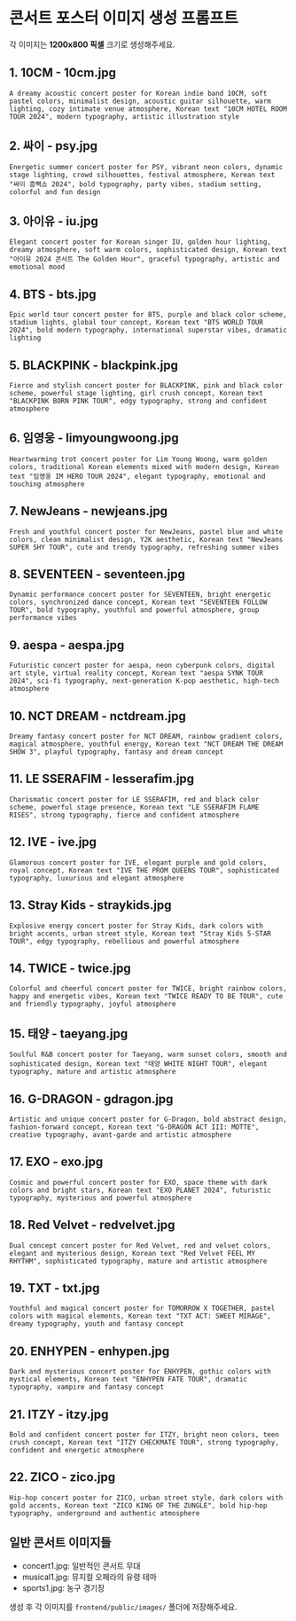 # 콘서트 포스터 이미지 생성 프롬프트

각 이미지는 **1200x800 픽셀** 크기로 생성해주세요.

## 1. 10CM - 10cm.jpg
```
A dreamy acoustic concert poster for Korean indie band 10CM, soft pastel colors, minimalist design, acoustic guitar silhouette, warm lighting, cozy intimate venue atmosphere, Korean text "10CM HOTEL ROOM TOUR 2024", modern typography, artistic illustration style
```

## 2. 싸이 - psy.jpg  
```
Energetic summer concert poster for PSY, vibrant neon colors, dynamic stage lighting, crowd silhouettes, festival atmosphere, Korean text "싸이 흠뻑쇼 2024", bold typography, party vibes, stadium setting, colorful and fun design
```

## 3. 아이유 - iu.jpg
```
Elegant concert poster for Korean singer IU, golden hour lighting, dreamy atmosphere, soft warm colors, sophisticated design, Korean text "아이유 2024 콘서트 The Golden Hour", graceful typography, artistic and emotional mood
```

## 4. BTS - bts.jpg
```
Epic world tour concert poster for BTS, purple and black color scheme, stadium lights, global tour concept, Korean text "BTS WORLD TOUR 2024", bold modern typography, international superstar vibes, dramatic lighting
```

## 5. BLACKPINK - blackpink.jpg
```
Fierce and stylish concert poster for BLACKPINK, pink and black color scheme, powerful stage lighting, girl crush concept, Korean text "BLACKPINK BORN PINK TOUR", edgy typography, strong and confident atmosphere
```

## 6. 임영웅 - limyoungwoong.jpg
```
Heartwarming trot concert poster for Lim Young Woong, warm golden colors, traditional Korean elements mixed with modern design, Korean text "임영웅 IM HERO TOUR 2024", elegant typography, emotional and touching atmosphere
```

## 7. NewJeans - newjeans.jpg
```
Fresh and youthful concert poster for NewJeans, pastel blue and white colors, clean minimalist design, Y2K aesthetic, Korean text "NewJeans SUPER SHY TOUR", cute and trendy typography, refreshing summer vibes
```

## 8. SEVENTEEN - seventeen.jpg
```
Dynamic performance concert poster for SEVENTEEN, bright energetic colors, synchronized dance concept, Korean text "SEVENTEEN FOLLOW TOUR", bold typography, youthful and powerful atmosphere, group performance vibes
```

## 9. aespa - aespa.jpg
```
Futuristic concert poster for aespa, neon cyberpunk colors, digital art style, virtual reality concept, Korean text "aespa SYNK TOUR 2024", sci-fi typography, next-generation K-pop aesthetic, high-tech atmosphere
```

## 10. NCT DREAM - nctdream.jpg
```
Dreamy fantasy concert poster for NCT DREAM, rainbow gradient colors, magical atmosphere, youthful energy, Korean text "NCT DREAM THE DREAM SHOW 3", playful typography, fantasy and dream concept
```

## 11. LE SSERAFIM - lesserafim.jpg
```
Charismatic concert poster for LE SSERAFIM, red and black color scheme, powerful stage presence, Korean text "LE SSERAFIM FLAME RISES", strong typography, fierce and confident atmosphere
```

## 12. IVE - ive.jpg
```
Glamorous concert poster for IVE, elegant purple and gold colors, royal concept, Korean text "IVE THE PROM QUEENS TOUR", sophisticated typography, luxurious and elegant atmosphere
```

## 13. Stray Kids - straykids.jpg
```
Explosive energy concert poster for Stray Kids, dark colors with bright accents, urban street style, Korean text "Stray Kids 5-STAR TOUR", edgy typography, rebellious and powerful atmosphere
```

## 14. TWICE - twice.jpg
```
Colorful and cheerful concert poster for TWICE, bright rainbow colors, happy and energetic vibes, Korean text "TWICE READY TO BE TOUR", cute and friendly typography, joyful atmosphere
```

## 15. 태양 - taeyang.jpg
```
Soulful R&B concert poster for Taeyang, warm sunset colors, smooth and sophisticated design, Korean text "태양 WHITE NIGHT TOUR", elegant typography, mature and artistic atmosphere
```

## 16. G-DRAGON - gdragon.jpg
```
Artistic and unique concert poster for G-Dragon, bold abstract design, fashion-forward concept, Korean text "G-DRAGON ACT III: MOTTE", creative typography, avant-garde and artistic atmosphere
```

## 17. EXO - exo.jpg
```
Cosmic and powerful concert poster for EXO, space theme with dark colors and bright stars, Korean text "EXO PLANET 2024", futuristic typography, mysterious and powerful atmosphere
```

## 18. Red Velvet - redvelvet.jpg
```
Dual concept concert poster for Red Velvet, red and velvet colors, elegant and mysterious design, Korean text "Red Velvet FEEL MY RHYTHM", sophisticated typography, mature and artistic atmosphere
```

## 19. TXT - txt.jpg
```
Youthful and magical concert poster for TOMORROW X TOGETHER, pastel colors with magical elements, Korean text "TXT ACT: SWEET MIRAGE", dreamy typography, youth and fantasy concept
```

## 20. ENHYPEN - enhypen.jpg
```
Dark and mysterious concert poster for ENHYPEN, gothic colors with mystical elements, Korean text "ENHYPEN FATE TOUR", dramatic typography, vampire and fantasy concept
```

## 21. ITZY - itzy.jpg
```
Bold and confident concert poster for ITZY, bright neon colors, teen crush concept, Korean text "ITZY CHECKMATE TOUR", strong typography, confident and energetic atmosphere
```

## 22. ZICO - zico.jpg
```
Hip-hop concert poster for ZICO, urban street style, dark colors with gold accents, Korean text "ZICO KING OF THE ZUNGLE", bold hip-hop typography, underground and authentic atmosphere
```

## 일반 콘서트 이미지들
- concert1.jpg: 일반적인 콘서트 무대
- musical1.jpg: 뮤지컬 오페라의 유령 테마
- sports1.jpg: 농구 경기장

생성 후 각 이미지를 `frontend/public/images/` 폴더에 저장해주세요.